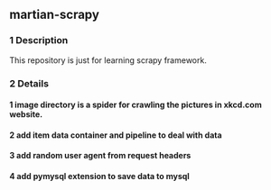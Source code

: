 ## martian-scrapy
### 1 Description
This repository is just for learning scrapy framework.<br>
### 2 Details
#### 1 image directory is a spider for crawling the pictures in xkcd.com website.
#### 2 add item data container and pipeline to deal with data
#### 3 add random user agent from request headers
#### 4 add pymysql extension to save data to mysql 
